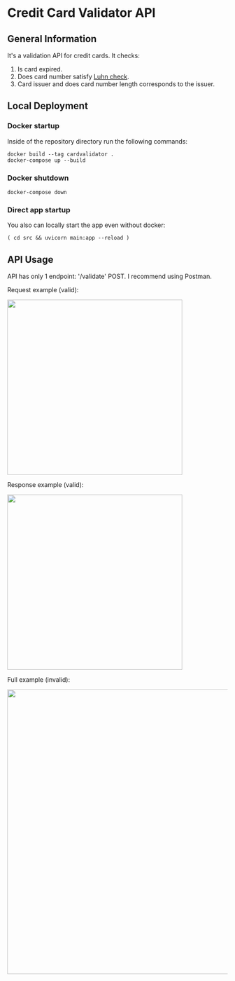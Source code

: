 # Credit Card Validator API

## General Information

It's a validation API for credit cards. It checks:
1. Is card expired.
2. Does card number satisfy [Luhn check](https://en.wikipedia.org/wiki/Luhn_algorithm).
3. Card issuer and does card number length corresponds to the issuer.

## Local Deployment

### Docker startup

Inside of the repository directory run the following commands:
```shell
docker build --tag cardvalidator .
docker-compose up --build
```

### Docker shutdown

```shell
docker-compose down
```

### Direct app startup
You also can locally start the app even without docker:
```shell
( cd src && uvicorn main:app --reload )
```

## API Usage

API has only 1 endpoint: '/validate' POST. 
I recommend using Postman.

Request example (valid):

<img width="400" src="https://github.com/dmytromk/credit-card-validator/assets/96624185/a5231265-19f1-4c76-bcf4-7881908ebd11">

Response example (valid):

<img width="400" src="https://github.com/dmytromk/credit-card-validator/assets/96624185/8587617c-54e9-4460-aef7-5013b98c96ec">

Full example (invalid):

<img width="650" src="https://github.com/dmytromk/credit-card-validator/assets/96624185/05d58292-1574-4792-971f-692ed9dbe362">
